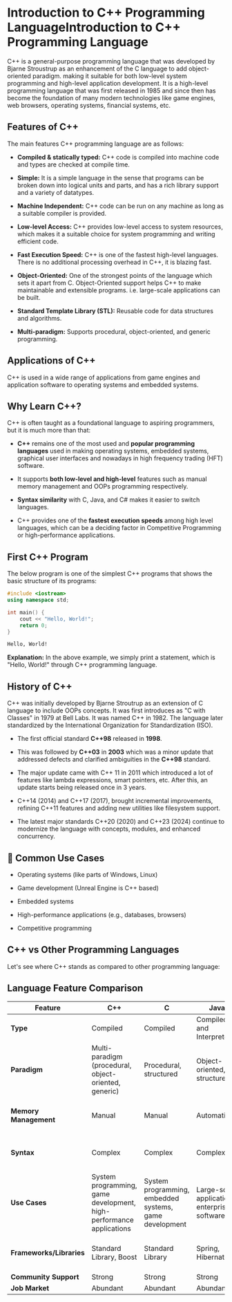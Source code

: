 # Introduction to C++ Programming LanguageIntroduction to C++ Programming Language
C++ is a general-purpose programming language that was developed by Bjarne Stroustrup as an enhancement of the C language to add object-oriented paradigm. making it suitable for both low-level system programming and high-level application development. It is a high-level programming language that was first released in 1985 and since then has become the foundation of many modern technologies like game engines, web browsers, operating systems, financial systems, etc.

## Features of C++
The main features C++ programming language are as follows:

- **Compiled & statically typed:** C++ code is compiled into machine code and types are checked at compile time.

- **Simple:** It is a simple language in the sense that programs can be broken down into logical units and parts, and has a rich library support and a variety of datatypes.

- **Machine Independent:** C++ code can be run on any machine as long as a suitable compiler is provided.

- **Low-level Access:** C++ provides low-level access to system resources, which makes it a suitable choice for system programming and writing efficient code.

- **Fast Execution Speed:** C++ is one of the fastest high-level languages. There is no additional processing overhead in C++, it is blazing fast.

- **Object-Oriented:** One of the strongest points of the language which sets it apart from C. Object-Oriented support helps C++ to make maintainable and extensible programs. i.e. large-scale applications can be built.

- **Standard Template Library (STL):** Reusable code for data structures and algorithms.

- **Multi-paradigm:** Supports procedural, object-oriented, and generic programming.


## Applications of C++
C++ is used in a wide range of applications from game engines and application software to operating systems and embedded systems.

## Why Learn C++?
C++ is often taught as a foundational language to aspiring programmers, but it is much more than that:

- **C++** remains one of the most used and **popular programming languages** used in making operating systems, embedded systems, graphical user interfaces and nowadays in high frequency trading (HFT) software.

- It supports **both low-level and high-level** features such as manual memory management and OOPs programming respectively.

- **Syntax similarity** with C, Java, and C# makes it easier to switch languages.

- C++ provides one of the **fastest execution speeds** among high level languages, which can be a deciding factor in Competitive Programming or high-performance applications.


## First C++ Program
The below program is one of the simplest C++ programs that shows the basic structure of its programs:

```c++
#include <iostream>
using namespace std;

int main() {
    cout << "Hello, World!";
    return 0;
}
```
```bash
Hello, World!
```
**Explanation:** In the above example, we simply print a statement, which is "Hello, World!" through C++ programming language.


## History of C++
C++ was initially developed by Bjarne Stroutrup as an extension of C language to include OOPs concepts. It was first introduces as "C with Classes" in 1979 at Bell Labs. It was named C++ in 1982. The language later standardized by the International Organization for Standardization (ISO).

- The first official standard **C++98** released in **1998**.

- This was followed by **C++03** in **2003** which was a minor update that addressed defects and clarified ambiguities in the **C++98** standard.

- The major update came with C++ 11 in 2011 which introduced a lot of features like lambda expressions, smart pointers, etc. After this, an update starts being released once in 3 years.

- C++14 (2014) and C++17 (2017), brought incremental improvements, refining C++11 features and adding new utilities like filesystem support.

- The latest major standards C++20 (2020) and C++23 (2024) continue to modernize the language with concepts, modules, and enhanced concurrency.

## 🚀 Common Use Cases
- Operating systems (like parts of Windows, Linux)

- Game development (Unreal Engine is C++ based)

- Embedded systems

- High-performance applications (e.g., databases, browsers)

- Competitive programming


## C++ vs Other Programming Languages
Let's see where C++ stands as compared to other programming language:

## Language Feature Comparison

| Feature              | C++                                                                 | C                            | Java                                          | Python                                                   | JavaScript                                                            |
|----------------------|----------------------------------------------------------------------|-------------------------------|-----------------------------------------------|----------------------------------------------------------|------------------------------------------------------------------------|
| **Type**             | Compiled                                                             | Compiled                      | Compiled and Interpreted                      | Interpreted                                              | Interpreted                                                            |
| **Paradigm**         | Multi-paradigm (procedural, object-oriented, generic)               | Procedural, structured         | Object-oriented, structured                   | Multi-paradigm (object-oriented, procedural, functional) | Multi-paradigm (event-driven, functional)                             |
| **Memory Management**| Manual                                                               | Manual                         | Automatic                                     | Automatic                                                | Automatic (with garbage collection)                                   |
| **Syntax**           | Complex                                                              | Complex                        | Complex                                       | Simple                                                   | Simple (but can be more complex with frameworks)                      |
| **Use Cases**        | System programming, game development, high-performance applications | System programming, embedded systems, game development | Large-scale applications, enterprise software | Web development, data analysis, machine learning          | Web development, server-side scripting, mobile apps                   |
| **Frameworks/Libraries** | Standard Library, Boost                                          | Standard Library               | Spring, Hibernate                             | Django, Flask                                             | Node.js, React, Angular, Vue, Express                                 |
| **Community Support**| Strong                                                               | Strong                         | Strong                                        | Strong                                                    | Strong                                                                 |
| **Job Market**       | Abundant                                                             | Abundant                       | Abundant                                      | Abundant                                                  | Abundant                                                               |

